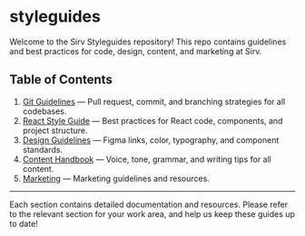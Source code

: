 # styleguides

Welcome to the Sirv Styleguides repository! This repo contains guidelines and best practices for code, design, content, and marketing at Sirv.

## Table of Contents

1. [Git Guidelines](git/README.md) — Pull request, commit, and branching strategies for all codebases.
2. [React Style Guide](react/README.md) — Best practices for React code, components, and project structure.
3. [Design Guidelines](design/README.md) — Figma links, color, typography, and component standards.
4. [Content Handbook](content/README.md) — Voice, tone, grammar, and writing tips for all content.
5. [Marketing](marketing/README.md) — Marketing guidelines and resources.

---

Each section contains detailed documentation and resources. Please refer to the relevant section for your work area, and help us keep these guides up to date!